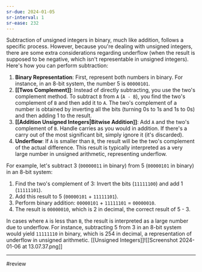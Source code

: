```yaml
---
sr-due: 2024-01-05
sr-interval: 1
sr-ease: 232
---
```


Subtraction of unsigned integers in binary, much like addition, follows a specific process. However, because you're dealing with unsigned integers, there are some extra considerations regarding underflow (when the result is supposed to be negative, which isn't representable in unsigned integers). Here's how you can perform subtraction:

1. **Binary Representation**: First, represent both numbers in binary. For instance, in an 8-bit system, the number 5 is `00000101`.
2. **[[Twos Complement]]**: Instead of directly subtracting, you use the two's complement method. To subtract `B` from `A` (`A - B`), you find the two's complement of `B` and then add it to `A`. The two's complement of a number is obtained by inverting all the bits (turning 0s to 1s and 1s to 0s) and then adding 1 to the result.
3. **[[Addition Unsigned Integers|Bitwise Addition]]**: Add `A` and the two's complement of `B`. Handle carries as you would in addition. If there's a carry out of the most significant bit, simply ignore it (it's discarded).
4. **Underflow**: If `A` is smaller than `B`, the result will be the two's complement of the actual difference. This result is typically interpreted as a very large number in unsigned arithmetic, representing underflow.

For example, let's subtract 3 (`00000011` in binary) from 5 (`00000101` in binary) in an 8-bit system:

1. Find the two's complement of 3: Invert the bits (`11111100`) and add 1 (`11111101`).
2. Add this result to 5 (`00000101` + `11111101`).
3. Perform binary addition: `00000101` + `11111101` = `00000010`.
4. The result is `00000010`, which is 2 in decimal, the correct result of 5 - 3.

In cases where `A` is less than `B`, the result is interpreted as a large number due to underflow. For instance, subtracting 5 from 3 in an 8-bit system would yield `11111110` in binary, which is 254 in decimal, a representation of underflow in unsigned arithmetic.
[[Unsigned Integers]]![[Screenshot 2024-01-06 at 13.07.37.png]]

---
#review